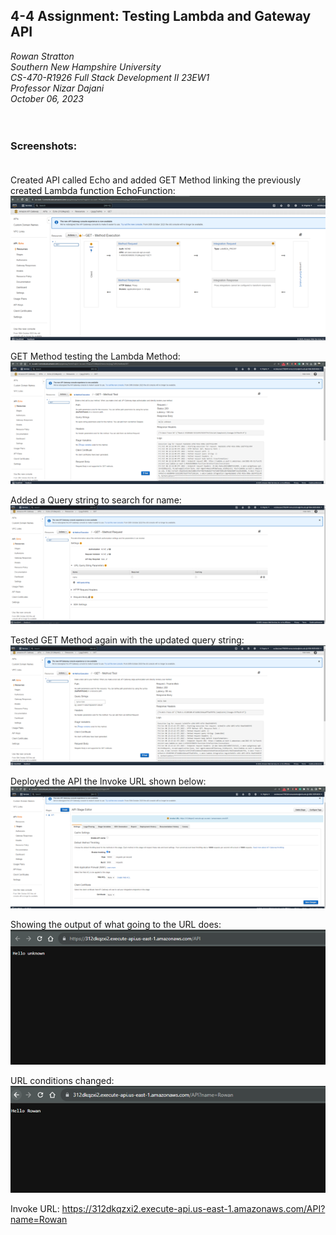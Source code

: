## **4-4 Assignment: Testing Lambda and Gateway API**<br>
*Rowan Stratton*<br>
*Southern New Hampshire University*<br>
*CS-470-R1926 Full Stack Development II 23EW1*<br>
*Professor Nizar Dajani*<br>
*October 06, 2023*<br><br><br>


### **Screenshots:** <br><br>
 Created API called Echo and added GET Method linking the previously created Lambda function EchoFunction: <br>
 ![Screenshot 1](screenshots/getMethod.png)<br>

 GET Method testing the Lambda Method: <br>
 ![Screenshot 1](screenshots/getMethodTest1.png)<br>

 Added a Query string to search for name: <br>
  ![Screenshot 1](screenshots/queryStringName.png)<br>

Tested GET Method again with the updated query string:<br>
![Screenshot 1](screenshots/getMethodTest2.png)<br>

Deployed the API the Invoke URL shown below: <br>
![Screenshot 1](screenshots/invokeURL.png)<br>

Showing the output of what going to the URL does: <br>
![Screenshot 1](screenshots/urlsucess.png)<br>

URL conditions changed:<br>
![Screenshot 1](screenshots/hirowan.png)<br>
 

 Invoke URL: 
https://312dkqzxi2.execute-api.us-east-1.amazonaws.com/API?name=Rowan







